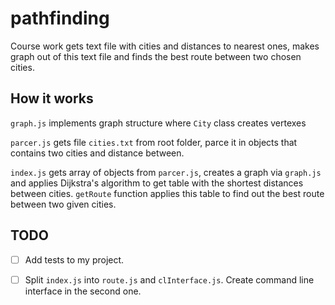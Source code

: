 # pathfinding
Course work gets text file with cities and distances to nearest ones, makes graph out of this text file and finds the best route between two chosen cities. 

## How it works
`graph.js` implements graph structure where `City` class creates vertexes

`parcer.js` gets file `cities.txt` from root folder, parce it in objects that contains two cities and distance between.

`index.js` gets array of objects from `parcer.js`, creates a graph via `graph.js` and applies Dijkstra's algorithm to get table with the shortest distances between cities. `getRoute` function applies this table to find out the best route between two given cities.

## TODO
 - [ ] Add tests to my project.
 - [ ] Split `index.js` into `route.js` and `clInterface.js`. Create command line interface in the second one.
 
